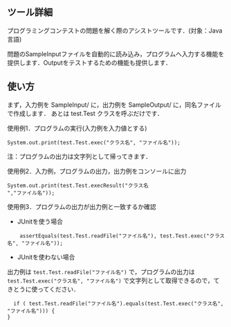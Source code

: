 ツール詳細
--
プログラミングコンテストの問題を解く際のアシストツールです．(対象：Java言語)

問題のSampleInputファイルを自動的に読み込み，プログラムへ入力する機能を提供します．Outputをテストするための機能も提供します．


使い方
--
まず，入力例を SampleInput/ に，出力例を SampleOutput/ に，同名ファイルで作成します．
あとは test.Test クラスを呼ぶだけです．


使用例1．プログラムの実行(入力例を入力値とする)

```
System.out.print(test.Test.exec("クラス名", "ファイル名"));
```

注：プログラムの出力は文字列として帰ってきます．

使用例2．入力例，プログラムの出力，出力例をコンソールに出力

```
System.out.print(test.Test.execResult("クラス名
","ファイル名"));
```


使用例3．プログラムの出力が出力例と一致するか確認

- JUnitを使う場合

```
	assertEquals(test.Test.readFile("ファイル名"), test.Test.exec("クラス名", "ファイル名"));
```

- JUnitを使わない場合

出力例は ``` test.Test.readFile("ファイル名") ``` で，プログラムの出力は ``` test.Test.exec("クラス名", "ファイル名") ``` で文字列として取得できるので，てきとうに使ってください．


```
  if ( test.Test.readFile("ファイル名").equals(test.Test.exec("クラス名", "ファイル名"))) {
}
```